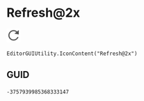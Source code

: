 # Refresh@2x
![](/img/Refresh@2x.png)

``` CSharp
EditorGUIUtility.IconContent("Refresh@2x")
```
## GUID
```
-3757939985368333147
```
